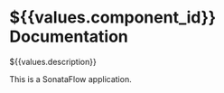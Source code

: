 # ${{values.component_id}} Documentation

${{values.description}}

This is a SonataFlow application.


